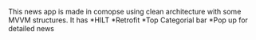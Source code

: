 This news app is made in comopse using clean architecture with some MVVM structures. 
It has 
*HILT
*Retrofit
*Top Categorial bar
*Pop up for detailed news
